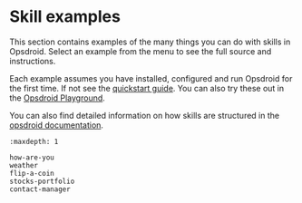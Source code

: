 # Skill examples

This section contains examples of the many things you can do with skills in Opsdroid. Select an example from the menu to see the full source and instructions.

Each example assumes you have installed, configured and run Opsdroid for the first time. If not see the [quickstart guide](../quickstart.md). You can also try these out in the [Opsdroid Playground](https://playground.opsdroid.dev).

You can also find detailed information on how skills are structured in the [opsdroid documentation](../skills/index.md).

```{toctree}
:maxdepth: 1

how-are-you
weather
flip-a-coin
stocks-portfolio
contact-manager
```
